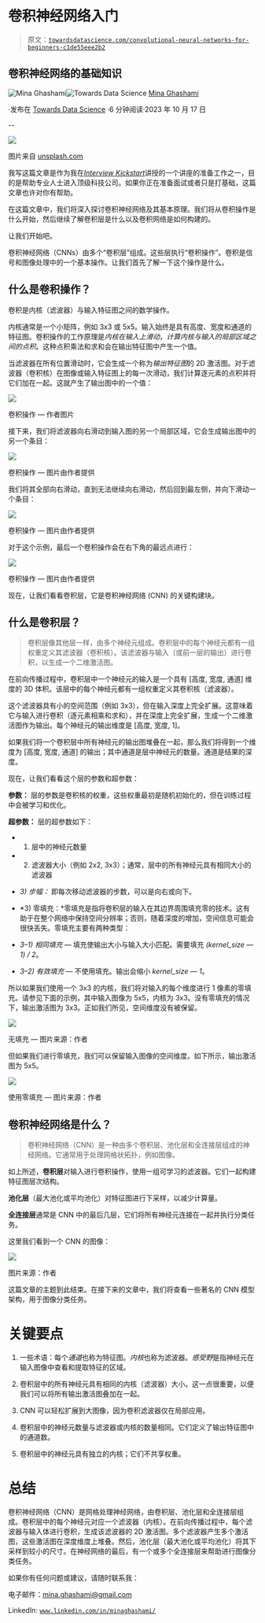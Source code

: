 # 卷积神经网络入门

> 原文：[`towardsdatascience.com/convolutional-neural-networks-for-beginners-c1de55eee2b2`](https://towardsdatascience.com/convolutional-neural-networks-for-beginners-c1de55eee2b2)

## 卷积神经网络的基础知识

[](https://medium.com/@mina.ghashami?source=post_page-----c1de55eee2b2--------------------------------)![Mina Ghashami](https://medium.com/@mina.ghashami?source=post_page-----c1de55eee2b2--------------------------------)[](https://towardsdatascience.com/?source=post_page-----c1de55eee2b2--------------------------------)![Towards Data Science](https://towardsdatascience.com/?source=post_page-----c1de55eee2b2--------------------------------) [Mina Ghashami](https://medium.com/@mina.ghashami?source=post_page-----c1de55eee2b2--------------------------------)

·发布在 [Towards Data Science](https://towardsdatascience.com/?source=post_page-----c1de55eee2b2--------------------------------) ·6 分钟阅读·2023 年 10 月 17 日

--

![](img/81572a08a73278e57437c5f0d487cdca.png)

图片来自 [unsplash.com](https://unsplash.com/photos/an-abstract-image-of-a-sphere-with-dots-and-lines-nGoCBxiaRO0)

我写这篇文章是作为我在[*Interview Kickstart*](https://www.interviewkickstart.com/)讲授的一个讲座的准备工作之一，目的是帮助专业人士进入顶级科技公司。如果你正在准备面试或者只是打基础，这篇文章也许对你有帮助。

在这篇文章中，我们将深入探讨卷积神经网络及其基本原理。我们将从卷积操作是什么开始，然后继续了解卷积层是什么以及卷积网络是如何构建的。

让我们开始吧。

卷积神经网络（CNNs）由多个“卷积层”组成。这些层执行“卷积操作”。卷积是信号和图像处理中的一个基本操作。让我们首先了解一下这个操作是什么。

## 什么是卷积操作？

卷积是内核（滤波器）与输入特征图之间的数学操作。

内核通常是一个小矩阵，例如 3x3 或 5x5。输入始终是具有高度、宽度和通道的特征图。卷积操作的工作原理是*内核在输入上滑动*，*计算内核与输入的局部区域之间的点积*。这种点积乘法和求和会在输出特征图中产生一个值。

当滤波器在所有位置滑动时，它会生成一个称为*输出特征图*的 2D 激活图。对于滤波器（卷积核）在图像或输入特征图上的每一次滑动，我们计算逐元素的点积并将它们加在一起。这就产生了输出图中的一个值：

![](img/4484df02808970f0bc2630c05dc7adcc.png)

卷积操作 — 作者图片

接下来，我们将滤波器向右滑动到输入图的另一个局部区域，它会生成输出图中的另一个条目：

![](img/b0e1243c611258cb3f15c66c418f53f0.png)

卷积操作 — 图片由作者提供

我们将其全部向右滑动，直到无法继续向右滑动，然后回到最左侧，并向下滑动一个条目：

![](img/93b60ff996826db1f58b37f11039f271.png)

卷积操作 — 图片由作者提供

对于这个示例，最后一个卷积操作会在右下角的最远点进行：

![](img/1588d10f6e690f52185718d114ed6035.png)

卷积操作 — 图片由作者提供

现在，让我们看看卷积层，它是卷积神经网络 (CNN) 的关键构建块。

## 什么是卷积层？

> 卷积层像其他层一样，由多个神经元组成。卷积层中的每个神经元都有一组权重定义其滤波器（卷积核）。该滤波器与输入（或前一层的输出）进行卷积，以生成一个二维激活图。

在前向传播过程中，卷积层中一个神经元的输入是一个具有 [高度, 宽度, 通道] 维度的 3D 体积。该层中的每个神经元都有一组权重定义其卷积核（滤波器）。

这个滤波器具有小的空间范围（例如 3x3），但在输入深度上完全扩展。这意味着它与输入进行卷积（逐元素相乘和求和），并在深度上完全扩展，生成一个二维激活图作为输出。每个神经元的输出维度是 [高度, 宽度, 1]。

如果我们将一个卷积层中所有神经元的输出图堆叠在一起，那么我们将得到一个维度为 [高度, 宽度, 通道] 的输出；其中通道是层中神经元的数量。通道是结果的深度。

现在，让我们看看这个层的参数和超参数：

**参数：** 层的参数是卷积核的权重，这些权重最初是随机初始化的，但在训练过程中会被学习和优化。

**超参数：** 层的超参数如下：

+   1) 层中的神经元数量

+   2) 滤波器大小（例如 2x2, 3x3）；通常，层中的所有神经元具有相同大小的滤波器

+   *3) 步幅：* 即每次移动滤波器的步数，可以是向右或向下。

+   *3) 零填充：*零填充是指将卷积层的输入在其边界周围填充零的技术。这有助于在整个网络中保持空间分辨率；否则，随着深度的增加，空间信息可能会很快丢失。零填充主要有两种类型：

+   *3–1) 相同填充* — 填充使输出大小与输入大小匹配。需要填充 *(kernel_size — 1) / 2*。

+   *3–2) 有效填充* — 不使用填充。输出会缩小 *kernel_size — 1*。

所以如果我们使用一个 3x3 的内核，我们将对输入的每个维度进行 1 像素的零填充。请参见下面的示例，其中输入图像为 5x5，内核为 3x3。没有零填充的情况下，输出激活图为 3x3。正如我们所见，空间维度没有被保留。

![](img/bbaf94133313f2191baeed8cdc3c0907.png)

无填充 — 图片来源：作者

但如果我们进行零填充，我们可以保留输入图像的空间维度。如下所示，输出激活图为 5x5。

![](img/01d43f5d085ec5d65ae099a989394a89.png)

使用零填充 — 图片来源：作者

## 卷积神经网络是什么？

> 卷积神经网络（CNN）是一种由多个卷积层、池化层和全连接层组成的神经网络。它通常用于处理网格状拓扑，例如图像。

如上所述，**卷积层**对输入进行卷积操作，使用一组可学习的滤波器。它们一起构建特征图层次结构。

**池化层**（最大池化或平均池化）对特征图进行下采样，以减少计算量。

**全连接层**通常是 CNN 中的最后几层，它们将所有神经元连接在一起并执行分类任务。

这里我们看到一个 CNN 的图像：

![](img/8d48a6707bab77486af48c83a23024af.png)

图片来源：作者

这篇文章的主题到此结束。在接下来的文章中，我们将查看一些著名的 CNN 模型架构，用于图像分类任务。

# 关键要点

1.  一些术语：每个*通道*也称为特征图。*内核*也称为滤波器。*感受野*是指神经元在输入图像中查看和提取特征的区域。

1.  卷积层中的所有神经元具有相同的内核（滤波器）大小。这一点很重要，以便我们可以将所有输出激活图叠加在一起。

1.  CNN 可以轻松扩展到大图像，因为卷积滤波器仅在局部应用。

1.  卷积层中的神经元数量与滤波器或内核的数量相同。它们定义了输出特征图中的通道数。

1.  卷积层中的神经元具有独立的内核；它们不共享权重。

# 总结

卷积神经网络（CNN）是网格处理神经网络，由卷积层、池化层和全连接层组成。卷积层中的每个神经元对应一个滤波器（内核）。在前向传播过程中，每个滤波器与输入体进行卷积，生成该滤波器的 2D 激活图。多个滤波器产生多个激活图，这些激活图在深度维度上堆叠。然后，池化层（最大池化或平均池化）将其下采样到较小的尺寸。在神经网络的最后，有一个或多个全连接层来帮助进行图像分类任务。

如果你有任何问题或建议，请随时联系我：

电子邮件：mina.ghashami@gmail.com

LinkedIn: [`www.linkedin.com/in/minaghashami/`](https://www.linkedin.com/in/minaghashami/)
